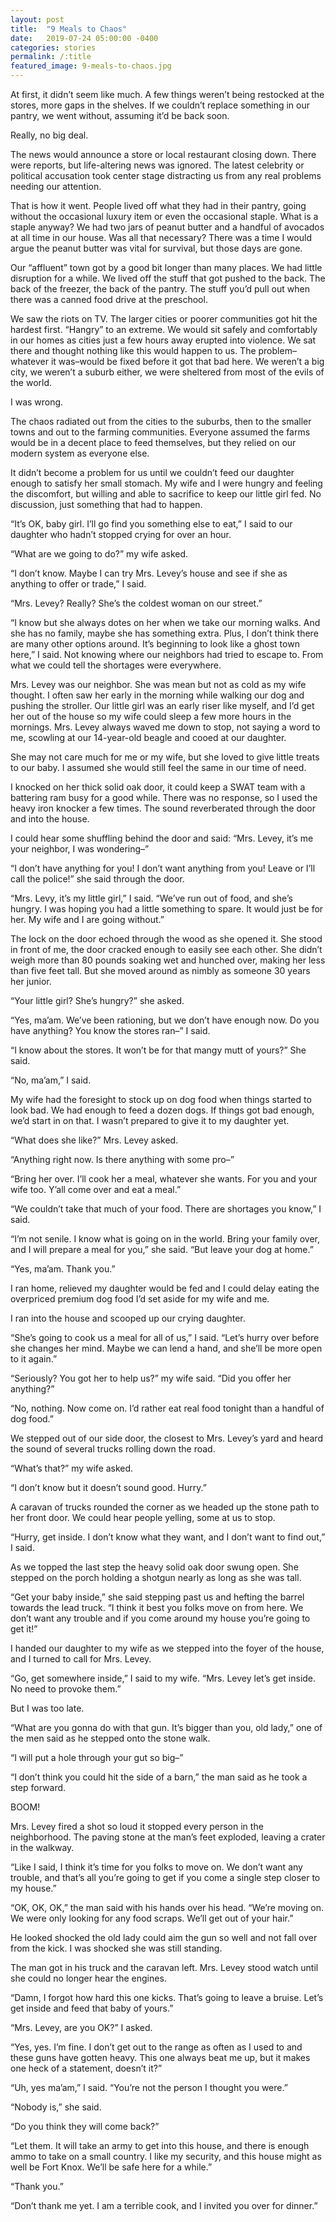 ```yaml
---
layout: post
title:  "9 Meals to Chaos"
date:   2019-07-24 05:00:00 -0400
categories: stories
permalink: /:title
featured_image: 9-meals-to-chaos.jpg
---
```


At first, it didn’t seem like much. A few things weren’t being restocked at the stores, more gaps in the shelves. If we couldn’t replace something in our pantry, we went without, assuming it’d be back soon.

Really, no big deal.

The news would announce a store or local restaurant closing down. There were reports, but life-altering news was ignored. The latest celebrity or political accusation took center stage distracting us from any real problems needing our attention.

That is how it went. People lived off what they had in their pantry, going without the occasional luxury item or even the occasional staple. What is a staple anyway? We had two jars of peanut butter and a handful of avocados at all time in our house. Was all that necessary? There was a time I would argue the peanut butter was vital for survival, but those days are gone.

Our “affluent” town got by a good bit longer than many places. We had little disruption for a while. We lived off the stuff that got pushed to the back. The back of the freezer, the back of the pantry. The stuff you’d pull out when there was a canned food drive at the preschool.

We saw the riots on TV. The larger cities or poorer communities got hit the hardest first. “Hangry” to an extreme. We would sit safely and comfortably in our homes as cities just a few hours away erupted into violence. We sat there and thought nothing like this would happen to us. The problem–whatever it was–would be fixed before it got that bad here. We weren’t a big city, we weren’t a suburb either, we were sheltered from most of the evils of the world.

I was wrong.

The chaos radiated out from the cities to the suburbs, then to the smaller towns and out to the farming communities. Everyone assumed the farms would be in a decent place to feed themselves, but they relied on our modern system as everyone else.

It didn’t become a problem for us until we couldn’t feed our daughter enough to satisfy her small stomach. My wife and I were hungry and feeling the discomfort, but willing and able to sacrifice to keep our little girl fed. No discussion, just something that had to happen.

“It’s OK, baby girl. I’ll go find you something else to eat,” I said to our daughter who hadn’t stopped crying for over an hour.

“What are we going to do?” my wife asked.

“I don’t know. Maybe I can try Mrs. Levey’s house and see if she as anything to offer or trade,” I said.

“Mrs. Levey? Really? She’s the coldest woman on our street.”

“I know but she always dotes on her when we take our morning walks. And she has no family, maybe she has something extra. Plus, I don’t think there are many other options around. It’s beginning to look like a ghost town here,” I said. Not knowing where our neighbors had tried to escape to. From what we could tell the shortages were everywhere.

Mrs. Levey was our neighbor. She was mean but not as cold as my wife thought. I often saw her early in the morning while walking our dog and pushing the stroller. Our little girl was an early riser like myself, and I’d get her out of the house so my wife could sleep a few more hours in the mornings. Mrs. Levey always waved me down to stop, not saying a word to me, scowling at our 14-year-old beagle and cooed at our daughter.

She may not care much for me or my wife, but she loved to give little treats to our baby. I assumed she would still feel the same in our time of need.

I knocked on her thick solid oak door, it could keep a SWAT team with a battering ram busy for a good while. There was no response, so I used the heavy iron knocker a few times. The sound reverberated through the door and into the house.

I could hear some shuffling behind the door and said: “Mrs. Levey, it’s me your neighbor, I was wondering–”

“I don’t have anything for you! I don’t want anything from you! Leave or I’ll call the police!” she said through the door.

“Mrs. Levy, it’s my little girl,” I said. “We’ve run out of food, and she’s hungry. I was hoping you had a little something to spare. It would just be for her. My wife and I are going without.”

The lock on the door echoed through the wood as she opened it. She stood in front of me, the door cracked enough to easily see each other. She didn’t weigh more than 80 pounds soaking wet and hunched over, making her less than five feet tall. But she moved around as nimbly as someone 30 years her junior.

“Your little girl? She’s hungry?” she asked.

“Yes, ma’am. We’ve been rationing, but we don’t have enough now. Do you have anything? You know the stores ran–” I said.

“I know about the stores. It won’t be for that mangy mutt of yours?” She said.

“No, ma’am,” I said.

My wife had the foresight to stock up on dog food when things started to look bad. We had enough to feed a dozen dogs. If things got bad enough, we’d start in on that. I wasn’t prepared to give it to my daughter yet.

“What does she like?” Mrs. Levey asked.

“Anything right now. Is there anything with some pro–”

“Bring her over. I’ll cook her a meal, whatever she wants. For you and your wife too. Y’all come over and eat a meal.”

“We couldn’t take that much of your food. There are shortages you know,” I said.

“I’m not senile. I know what is going on in the world. Bring your family over, and I will prepare a meal for you,” she said. “But leave your dog at home.”

“Yes, ma’am. Thank you.”

I ran home, relieved my daughter would be fed and I could delay eating the overpriced premium dog food I’d set aside for my wife and me.

I ran into the house and scooped up our crying daughter.

“She’s going to cook us a meal for all of us,” I said. “Let’s hurry over before she changes her mind. Maybe we can lend a hand, and she’ll be more open to it again.”

“Seriously? You got her to help us?” my wife said. “Did you offer her anything?”

“No, nothing. Now come on. I’d rather eat real food tonight than a handful of dog food.”

We stepped out of our side door, the closest to Mrs. Levey’s yard and heard the sound of several trucks rolling down the road.

“What’s that?” my wife asked.

“I don’t know but it doesn’t sound good. Hurry.”

A caravan of trucks rounded the corner as we headed up the stone path to her front door. We could hear people yelling, some at us to stop.

“Hurry, get inside. I don’t know what they want, and I don’t want to find out,” I said.

As we topped the last step the heavy solid oak door swung open. She stepped on the porch holding a shotgun nearly as long as she was tall.

“Get your baby inside,” she said stepping past us and hefting the barrel towards the lead truck. “I think it best you folks move on from here. We don’t want any trouble and if you come around my house you’re going to get it!”

I handed our daughter to my wife as we stepped into the foyer of the house, and I turned to call for Mrs. Levey.

“Go, get somewhere inside,” I said to my wife. “Mrs. Levey let’s get inside. No need to provoke them.”

But I was too late.

“What are you gonna do with that gun. It’s bigger than you, old lady,” one of the men said as he stepped onto the stone walk.

“I will put a hole through your gut so big–”

“I don’t think you could hit the side of a barn,” the man said as he took a step forward.

BOOM!

Mrs. Levey fired a shot so loud it stopped every person in the neighborhood. The paving stone at the man’s feet exploded, leaving a crater in the walkway.

“Like I said, I think it’s time for you folks to move on. We don’t want any trouble, and that’s all you’re going to get if you come a single step closer to my house.”

“OK, OK, OK,” the man said with his hands over his head. “We’re moving on. We were only looking for any food scraps. We’ll get out of your hair.”

He looked shocked the old lady could aim the gun so well and not fall over from the kick. I was shocked she was still standing.

The man got in his truck and the caravan left. Mrs. Levey stood watch until she could no longer hear the engines.

“Damn, I forgot how hard this one kicks. That’s going to leave a bruise. Let’s get inside and feed that baby of yours.”

“Mrs. Levey, are you OK?” I asked.

“Yes, yes. I’m fine. I don’t get out to the range as often as I used to and these guns have gotten heavy. This one always beat me up, but it makes one heck of a statement, doesn’t it?”

“Uh, yes ma’am,” I said. “You’re not the person I thought you were.”

“Nobody is,” she said.

“Do you think they will come back?”

“Let them. It will take an army to get into this house, and there is enough ammo to take on a small country. I like my security, and this house might as well be Fort Knox. We’ll be safe here for a while.”

“Thank you.”

“Don’t thank me yet. I am a terrible cook, and I invited you over for dinner.”